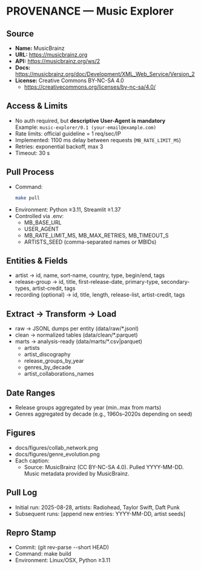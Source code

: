 # PROVENANCE — Music Explorer

## Source
- **Name:** MusicBrainz  
- **URL:** https://musicbrainz.org  
- **API:** https://musicbrainz.org/ws/2  
- **Docs:** https://musicbrainz.org/doc/Development/XML_Web_Service/Version_2  
- **License:** Creative Commons BY-NC-SA 4.0  
  - https://creativecommons.org/licenses/by-nc-sa/4.0/  

## Access & Limits
- No auth required, but **descriptive User-Agent is mandatory**  
  Example: `music-explorer/0.1 (your-email@example.com)`  
- Rate limits: official guideline = 1 req/sec/IP  
- Implemented: 1100 ms delay between requests (`MB_RATE_LIMIT_MS`)  
- Retries: exponential backoff, max 3  
- Timeout: 30 s  

## Pull Process
- Command:  
  ```bash
  make pull
- Environment: Python ≥3.11, Streamlit ≥1.37
- Controlled via .env:
    - MB_BASE_URL
    - USER_AGENT
    - MB_RATE_LIMIT_MS, MB_MAX_RETRIES, MB_TIMEOUT_S
    - ARTISTS_SEED (comma-separated names or MBIDs)

## Entities & Fields
- artist → id, name, sort-name, country, type, begin/end, tags
- release-group → id, title, first-release-date, primary-type, secondary-types, artist-credit, tags
- recording (optional) → id, title, length, release-list, artist-credit, tags

## Extract → Transform → Load
- raw → JSONL dumps per entity (data/raw/*.jsonl)
- clean → normalized tables (data/clean/*.parquet)
- marts → analysis-ready (data/marts/*.csv|parquet)
    - artists
    - artist_discography
    - release_groups_by_year
    - genres_by_decade
    - artist_collaborations_names

## Date Ranges
- Release groups aggregated by year (min..max from marts)
- Genres aggregated by decade (e.g., 1960s–2020s depending on seed)

## Figures
- docs/figures/collab_network.png
- docs/figures/genre_evolution.png
- Each caption:
    - Source: MusicBrainz (CC BY-NC-SA 4.0). Pulled YYYY-MM-DD. Music metadata provided by MusicBrainz.

## Pull Log
- Initial run: 2025-08-28, artists: Radiohead, Taylor Swift, Daft Punk
- Subsequent runs: [append new entries: YYYY-MM-DD, artist seeds]

## Repro Stamp
- Commit: <git sha> (git rev-parse --short HEAD)
- Command: make build
- Environment: Linux/OSX, Python ≥3.11